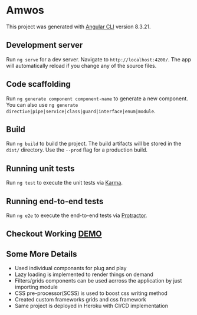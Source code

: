 # Amwos

This project was generated with [Angular CLI](https://github.com/angular/angular-cli) version 8.3.21.

## Development server

Run `ng serve` for a dev server. Navigate to `http://localhost:4200/`. The app will automatically reload if you change any of the source files.

## Code scaffolding

Run `ng generate component component-name` to generate a new component. You can also use `ng generate directive|pipe|service|class|guard|interface|enum|module`.

## Build

Run `ng build` to build the project. The build artifacts will be stored in the `dist/` directory. Use the `--prod` flag for a production build.

## Running unit tests

Run `ng test` to execute the unit tests via [Karma](https://karma-runner.github.io).

## Running end-to-end tests

Run `ng e2e` to execute the end-to-end tests via [Protractor](http://www.protractortest.org/).

## Checkout Working [DEMO](https://spacex-01.herokuapp.com/spaceX/list)

## Some More Details
* Used individual componants for plug and play
* Lazy loading is implemented to render things on demand
* Filters/grids components can be used acrross the application by just importing module
* CSS pre-processor(SCSS) is used to boost css writing method
* Created custom frameworks grids and css framework
* Same project is deployed in Heroku with CI/CD implementation


